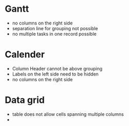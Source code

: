 # Gantt

- no columns on the right side
- separation line for grouping not possible
- no multiple tasks in one record possible

# Calender

- Column Header cannot be above grouping
- Labels on the left side need to be hidden
- no columns on the right side

# Data grid

- table does not allow cells spanning multiple columns
-
